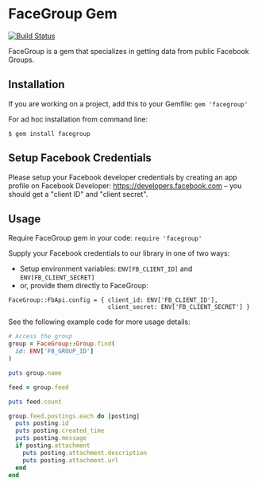 # FaceGroup Gem

[![Build Status](https://travis-ci.org/ISS-SOA/facegroup.svg?branch=master)](https://travis-ci.org/ISS-SOA/facegroup)

FaceGroup is a gem that specializes in getting data from public Facebook Groups.

## Installation

If you are working on a project, add this to your Gemfile: `gem 'facegroup'`

For ad hoc installation from command line:

```$ gem install facegroup```

## Setup Facebook Credentials

Please setup your Facebook developer credentials by creating an app profile on Facebook Developer: https://developers.facebook.com – you should get a "client ID" and "client secret".

## Usage

Require FaceGroup gem in your code: `require 'facegroup'`

Supply your Facebook credentials to our library in one of two ways:
- Setup environment variables: `ENV[FB_CLIENT_ID]` and `ENV[FB_CLIENT_SECRET]`
- or, provide them directly to FaceGroup:

```
FaceGroup::FbApi.config = { client_id: ENV['FB_CLIENT_ID'],
                            client_secret: ENV['FB_CLIENT_SECRET'] }
```

See the following example code for more usage details:

```ruby
# Access the group
group = FaceGroup::Group.find(
  id: ENV['FB_GROUP_ID']
)

puts group.name

feed = group.feed

puts feed.count

group.feed.postings.each do |posting|
  puts posting.id
  puts posting.created_time
  puts posting.message
  if posting.attachment
    puts posting.attachment.description
    puts posting.attachment.url
  end
end
```
